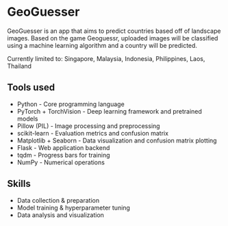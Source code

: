 # GeoGuesser

GeoGuesser is an app that aims to predict countries based off of landscape images. Based on the game Geoguessr, uploaded images will be classified using a machine learning algorithm and a country will be predicted. 

Currently limited to: Singapore, Malaysia, Indonesia, Philippines, Laos, Thailand

## Tools used
- Python - Core programming language
- PyTorch + TorchVision - Deep learning framework and pretrained models
- Pillow (PIL) - Image processing and preprocessing
- scikit-learn - Evaluation metrics and confusion matrix
- Matplotlib + Seaborn - Data visualization and confusion matrix plotting
- Flask - Web application backend
- tqdm - Progress bars for training
- NumPy - Numerical operations

## Skills
- Data collection & preparation
- Model training & hyperparameter tuning
- Data analysis and visualization


